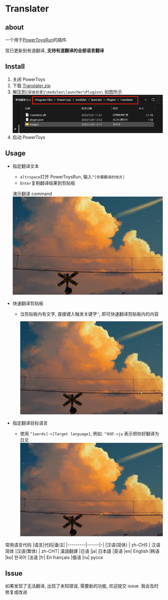 # Translater

## about

一个用于[PowerToysRun](https://github.com/microsoft/PowerToys)的插件.

现已更新到有道翻译, **支持有道翻译的全部语言翻译**

## Install

1. 关闭 PowerToys
2. 下载 [Translater.zip](https://github.com/N0I0C0K/PowerToysRun.Plugin.Translater/releases)
3. 解压到`{安装目录}\modules\launcher\Plugins\`
   如图所示
   ![file](Images/file.png)
4. 启动 PowerToys

## Usage

- 指定翻译文本

  - `alt+space`打开 PowerToysRun, 输入`^[你要翻译的地方]`
  - `Enter`复制翻译结果到剪贴板

  演示翻译 command
  ![en->zh](Images/command.gif)

- 快速翻译剪贴板

  - 当剪贴板内有文字, 直接键入触发关键字`^`, 即可快速翻译剪贴板内的内容

    ![clipboard](Images/clipboard.gif)

- 指定翻译目标语言
  - 使用 `^[words]->[Target language]`, 例如: `^你好->ja` 表示把你好翻译为日文
    ![Specified language](Images/target%20lan.gif)

常用语言代码
|语言|代码|备注|
|---------|------|-|
|汉语(简体) | zh-CHS | 汉语简体
|汉语(繁体) | zh-CHT| 漢語翻譯
|日语 |ja| 日本語
|英语 |en| English
|韩语 |ko| 한국어
|法语 |fr| En français
|俄语 |ru| русск

## Issue

如果发现了无法翻译, 出现了未知错误, 需要新的功能, 欢迎提交 issue. 我会及时修复或改进

